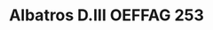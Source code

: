 ---
title: "Albatros D.III OEFFAG 253"
price: 1550.00 
desc: "WEEKEND EDITION, Albatros D.III OEFFAG 253, razmera: 1/48"
img_path: "/assets/img/84152.jpg"
brand: AMMO
available: true
special_offer: false
new: false
soon: false
cat: "Plasticne-Makete"
subcat: "PM-EDUARD"
subsubcat: ""
sifra: "84152"
---